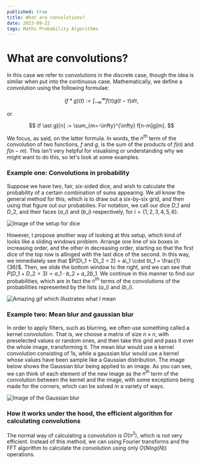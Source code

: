```yaml
---
published: true
title: What are convolutions?
date: 2023-09-22
tags: Maths Probability Algorithms
---
```


# What are convolutions?
In this case we refer to convolutions in the discrete case, though the idea is similar when put into the continuous case. Mathematically, we define a convolution using the following formulae:

$$
(f \ast g)(t) := \int_{-\infty}^{\infty} f(\tau)g(t-\tau)d\tau,
$$

or

$$
(f \ast g)[n] := \sum_{m=-\infty}^{\infty} f[n-m]g[m].
$$

We focus, as said, on the latter formula. In words, the $n^{\text{th}}$ term of the convolution of two functions, $f$ and $g$, is the sum of the products of $f(n)$ and $f(n-m)$. This isn't very helpful
for visualising or understanding why we might want to do this, so let's look at some examples.

### Example one: Convolutions in probability
Suppose we have two, fair, six-sided dice, and wish to calculate the probability of a certain combination of sums appearing. We all know the general method for this, which is to draw out a six-by-six grid,
and then using that figure out our probabilies. For notation, we call our dice $D\_1$ and $D\_2$, and their faces $(a\_i)$ and $(b\_i)$ respectively, for $i = \{1, 2, 3, 4, 5, 6 \}$.

![Image of the setup for dice](https://bestcase.files.wordpress.com/2011/01/dicediagram.jpg)

However, I propose another way of looking at this setup, which kind of looks like a sliding windows problem. Arrange one line of six boxes in increasing order, and the other in decreasing order, starting so that
the first dice of the top row is allinged with the last dice of the second. In this way, we immediately see that $P(D\_1 + D\_2 = 2) = a\_1 \cdot b\_1 = \frac{1}{36}$. Then, we slide the bottom window to the
right, and we can see that $P(D\_1 + D\_2 = 3) = a\_1 \cdot b\_2 + a\_2 \dot b\_1$. We continue in this manner to find our probabilities, which are in fact the $n^{\text{th}}$ terms of the convolutions of the
probabilities represented by the lists $(a\_i)$ and $(b\_i)$.

![Amazing gif which illustrates what I mean](https://i.stack.imgur.com/rXTbw.gif)

### Example two: Mean blur and gaussian blur
In order to apply filters, such as blurring, we often use something called a kernel convolution. That is, we choose a matrix of size $n \times n$, with preselected values or random ones, and then take this grid
and pass it over the whole image, transforming it. The mean blur would use a kernel convolution consisting of $1$s, while a gaussian blur would use a kernel whose values have been sample like a Gaussian
distribution. The image below shows the Gaussian blur being applied to an image. As you can see, we can think of each element of the new image as the $n^{\text{th}}$ term of the convolution between the kernel
and the image, with some exceptions being made for the corners, which can be solved in a variety of ways.

![Image of the Gaussian blur](https://hackaday.com/wp-content/uploads/2021/06/gaussblurkernal-1.jpg)

### How it works under the hood, the efficient algorithm for calculating convolutions
The normal way of calculating a convolution is $O(n^2)$, which is not very efficient. Instead of this method, we can using Fourier transforms and the FFT algorithm to calculate the convolution using only
$O(N log(N))$ operations.

